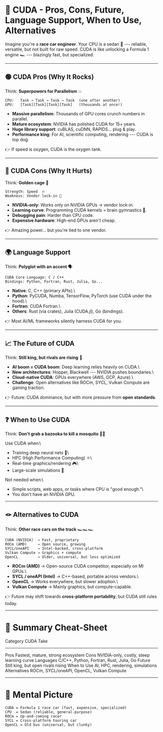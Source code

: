 # 🚀 CUDA - Pros, Cons, Future, Language Support, When to Use, Alternatives

Imagine you're a **race car engineer**. Your CPU is a sedan 🚗 ---
reliable, versatile, but not built for raw speed. CUDA is like unlocking
a Formula 1 engine 🏎️ --- blazingly fast, but specialized.

------------------------------------------------------------------------

## 🟢 CUDA Pros (Why It Rocks)

Think: **Superpowers for Parallelism** 💥

    CPU:   Task → Task → Task → Task  (one after another)
    GPU:   [Task][Task][Task][Task]   (thousands at once!)

-   **Massive parallelism**: Thousands of GPU cores crunch numbers in
    parallel.
-   **Mature ecosystem**: NVIDIA has polished CUDA for 15+ years.
-   **Huge library support**: cuBLAS, cuDNN, RAPIDS... plug & play.
-   **Performance king**: For AI, scientific computing, rendering ---
    CUDA is top dog.

👉 If speed is oxygen, CUDA is the oxygen tank.

------------------------------------------------------------------------

## 🔴 CUDA Cons (Why It Hurts)

Think: **Golden cage** 🦜

    Strength: Speed  🔥
    Weakness: Vendor lock-in 🚫

-   **NVIDIA-only**: Works only on NVIDIA GPUs → vendor lock-in.
-   **Learning curve**: Programming CUDA kernels = brain gymnastics 🤯.
-   **Debugging pain**: Harder than CPU code.
-   **Expensive hardware**: High-end GPUs aren't cheap.

👉 Amazing power... but you're tied to one vendor.

------------------------------------------------------------------------

## 🌍 Language Support

Think: **Polyglot with an accent** 🗣️

    CUDA Core Language: C / C++
    Bindings: Python, Fortran, Rust, Julia, Go...

-   **Native**: C, C++ (primary APIs).\
-   **Python**: PyCUDA, Numba, TensorFlow, PyTorch (use CUDA under the
    hood).\
-   **Fortran**: CUDA Fortran.\
-   **Others**: Rust (via crates), Julia (CUDA.jl), Go (bindings).

👉 Most AI/ML frameworks silently harness CUDA for you.

------------------------------------------------------------------------

## 📈 The Future of CUDA

Think: **Still king, but rivals are rising** 👑

-   **AI boom = CUDA boom**: Deep learning relies heavily on CUDA.\
-   **New architectures**: Hopper, Blackwell --- NVIDIA pushes
    boundaries.\
-   **Cloud-native CUDA**: GPUs everywhere (AWS, GCP, Azure).\
-   **Challenge**: Open alternatives like ROCm, SYCL, Vulkan Compute are
    gaining traction.

👉 Future: CUDA dominance, but with more pressure from **open
standards**.

------------------------------------------------------------------------

## ❓ When to Use CUDA

Think: **Don't grab a bazooka to kill a mosquito** 🦟🔫

Use CUDA when:\
- Training deep neural nets 🧠\
- HPC (High Performance Computing) ⚛️\
- Real-time graphics/rendering 🎮\
- Large-scale simulations 🌊

Not needed when:\
- Simple scripts, web apps, or tasks where CPU is "good enough."\
- You don't have an NVIDIA GPU.

------------------------------------------------------------------------

## 🪢 Alternatives to CUDA

Think: **Other race cars on the track** 🏎️🏎️🏎️

    CUDA (NVIDIA)  → Fast, proprietary
    ROCm (AMD)     → Open source, growing
    SYCL/oneAPI    → Intel-backed, cross-platform
    Vulkan Compute → Graphics + compute
    OpenCL         → Older, universal, but less optimized

-   **ROCm (AMD)** → Open-source CUDA competitor, especially on MI
    GPUs.\
-   **SYCL / oneAPI (Intel)** → C++-based, portable across vendors.\
-   **OpenCL** → Works everywhere, but slower adoption.\
-   **Vulkan Compute** → Mainly graphics, but compute-capable.

👉 Future may shift towards **cross-platform portability**, but CUDA
still rules today.

------------------------------------------------------------------------

# 🎯 Summary Cheat-Sheet

  Category       CUDA Take
  -------------- -------------------------------------------
  Pros           Fastest, mature, strong ecosystem
  Cons           NVIDIA-only, costly, steep learning curve
  Languages      C/C++, Python, Fortran, Rust, Julia, Go
  Future         Still king, but open rivals rising
  When to Use    AI, HPC, rendering, simulations
  Alternatives   ROCm, SYCL/oneAPI, OpenCL, Vulkan Compute

------------------------------------------------------------------------

# 🎨 Mental Picture

    CUDA = Formula 1 race car (fast, expensive, specialized)
    CPU  = Sedan (reliable, general-purpose)
    ROCm = Up-and-coming racer
    SYCL = Cross-platform touring car
    OpenCL = Old bus (universal, but clunky)
